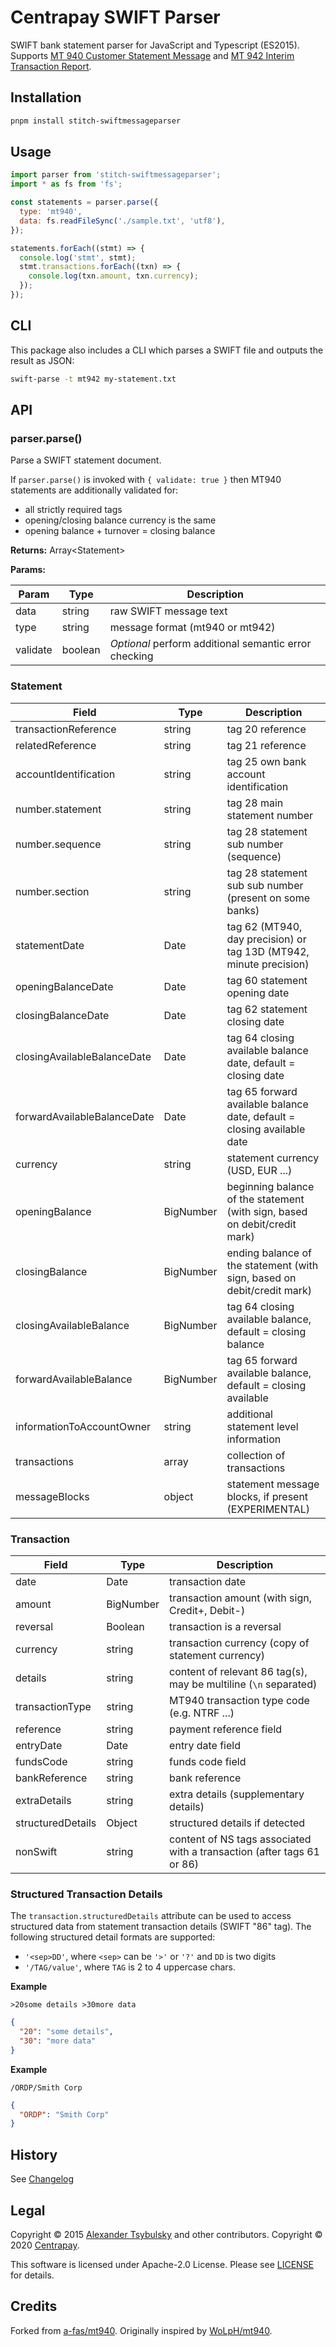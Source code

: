# Centrapay SWIFT Parser

SWIFT bank statement parser for JavaScript and Typescript (ES2015). Supports [MT 940 Customer
Statement Message][mt940] and [MT 942 Interim Transaction Report][mt942].

## Installation

```bash
pnpm install stitch-swiftmessageparser
```

## Usage

```javascript
import parser from 'stitch-swiftmessageparser';
import * as fs from 'fs';

const statements = parser.parse({
  type: 'mt940',
  data: fs.readFileSync('./sample.txt', 'utf8'),
});

statements.forEach((stmt) => {
  console.log('stmt', stmt);
  stmt.transactions.forEach((txn) => {
    console.log(txn.amount, txn.currency);
  });
});
```

## CLI

This package also includes a CLI which parses a SWIFT file and outputs the result as JSON:

```bash
swift-parse -t mt942 my-statement.txt
```

## API

### parser.parse()

Parse a SWIFT statement document.

If `parser.parse()` is invoked with `{ validate: true }` then MT940 statements
are additionally validated for:

- all strictly required tags
- opening/closing balance currency is the same
- opening balance + turnover = closing balance

**Returns:** Array\<Statement\>

**Params:**

| Param    | Type    | Description                                           |
| -------- | ------- | ----------------------------------------------------- |
| data     | string  | raw SWIFT message text                                |
| type     | string  | message format (mt940 or mt942)                       |
| validate | boolean | _Optional_ perform additional semantic error checking |

### Statement

| Field                       | Type      | Description                                                                |
| --------------------------- | --------- | -------------------------------------------------------------------------- |
| transactionReference        | string    | tag 20 reference                                                           |
| relatedReference            | string    | tag 21 reference                                                           |
| accountIdentification       | string    | tag 25 own bank account identification                                     |
| number.statement            | string    | tag 28 main statement number                                               |
| number.sequence             | string    | tag 28 statement sub number (sequence)                                     |
| number.section              | string    | tag 28 statement sub sub number (present on some banks)                    |
| statementDate               | Date      | tag 62 (MT940, day precision) or tag 13D (MT942, minute precision)         |
| openingBalanceDate          | Date      | tag 60 statement opening date                                              |
| closingBalanceDate          | Date      | tag 62 statement closing date                                              |
| closingAvailableBalanceDate | Date      | tag 64 closing available balance date, default = closing date              |
| forwardAvailableBalanceDate | Date      | tag 65 forward available balance date, default = closing available date    |
| currency                    | string    | statement currency (USD, EUR ...)                                          |
| openingBalance              | BigNumber | beginning balance of the statement (with sign, based on debit/credit mark) |
| closingBalance              | BigNumber | ending balance of the statement (with sign, based on debit/credit mark)    |
| closingAvailableBalance     | BigNumber | tag 64 closing available balance, default = closing balance                |
| forwardAvailableBalance     | BigNumber | tag 65 forward available balance, default = closing available              |
| informationToAccountOwner   | string    | additional statement level information                                     |
| transactions                | array     | collection of transactions                                                 |
| messageBlocks               | object    | statement message blocks, if present (EXPERIMENTAL)                        |

### Transaction

| Field             | Type      | Description                                                            |
| ----------------- | --------- | ---------------------------------------------------------------------- |
| date              | Date      | transaction date                                                       |
| amount            | BigNumber | transaction amount (with sign, Credit+, Debit-)                        |
| reversal          | Boolean   | transaction is a reversal                                              |
| currency          | string    | transaction currency (copy of statement currency)                      |
| details           | string    | content of relevant 86 tag(s), may be multiline (`\n` separated)       |
| transactionType   | string    | MT940 transaction type code (e.g. NTRF ...)                            |
| reference         | string    | payment reference field                                                |
| entryDate         | Date      | entry date field                                                       |
| fundsCode         | string    | funds code field                                                       |
| bankReference     | string    | bank reference                                                         |
| extraDetails      | string    | extra details (supplementary details)                                  |
| structuredDetails | Object    | structured details if detected                                         |
| nonSwift          | string    | content of NS tags associated with a transaction (after tags 61 or 86) |

### Structured Transaction Details

The `transaction.structuredDetails` attribute can be used to access structured
data from statement transaction details (SWIFT "86" tag). The following
structured detail formats are supported:

- `'<sep>DD'`, where `<sep>` can be `'>'` or `'?'` and `DD` is two digits
- `'/TAG/value'`, where `TAG` is 2 to 4 uppercase chars.

**Example**

```
>20some details >30more data
```

```json
{
  "20": "some details",
  "30": "more data"
}
```

**Example**

```
/ORDP/Smith Corp
```

```json
{
  "ORDP": "Smith Corp"
}
```

## History

See [Changelog](./CHANGELOG.md)

## Legal

Copyright © 2015 [Alexander Tsybulsky][] and other contributors. Copyright © 2020 [Centrapay][].

This software is licensed under Apache-2.0 License. Please see [LICENSE](/LICENSE) for details.

## Credits

Forked from [a-fas/mt940][]. Originally inspired by [WoLpH/mt940][].

[mt940]: https://www2.swift.com/knowledgecentre/publications/us9m_20190719/2.0?topic=mt940.htm
[mt942]: https://www2.swift.com/knowledgecentre/publications/us9m_20190719/2.0?topic=mt942.htm
[centrapay]: https://centrapay.com/
[alexander tsybulsky]: https://github.com/a-fas
[a-fas/mt940]: https://github.com/a-fas/mt940js
[wolph/mt940]: https://github.com/WoLpH/mt940
